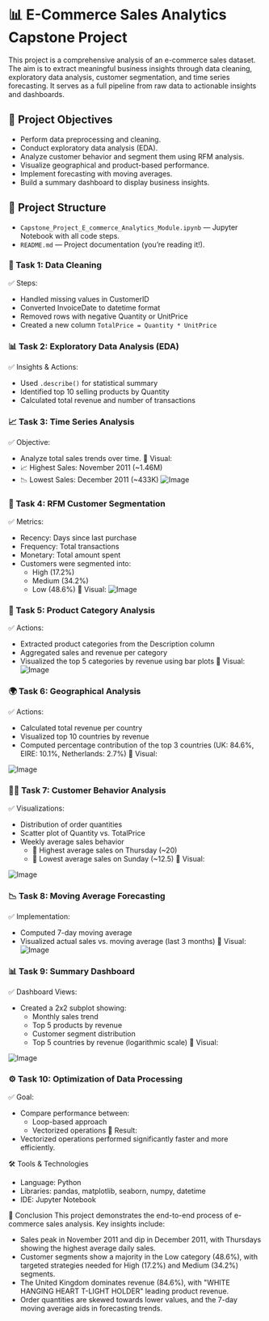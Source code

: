 # 📊 E-Commerce Sales Analytics Capstone Project
This project is a comprehensive analysis of an e-commerce sales dataset. The aim is to extract meaningful business insights through data cleaning, exploratory data analysis, customer segmentation, and time series forecasting. It serves as a full pipeline from raw data to actionable insights and dashboards.

## 🧠 Project Objectives
- Perform data preprocessing and cleaning.
- Conduct exploratory data analysis (EDA).
- Analyze customer behavior and segment them using RFM analysis.
- Visualize geographical and product-based performance.
- Implement forecasting with moving averages.
- Build a summary dashboard to display business insights.

## 📁 Project Structure
- `Capstone_Project_E_commerce_Analytics_Module.ipynb` — Jupyter Notebook with all code steps.
- `README.md` — Project documentation (you’re reading it!).

### 🧹 Task 1: Data Cleaning
✅ Steps:
- Handled missing values in CustomerID
- Converted InvoiceDate to datetime format
- Removed rows with negative Quantity or UnitPrice
- Created a new column `TotalPrice = Quantity * UnitPrice`


### 📊 Task 2: Exploratory Data Analysis (EDA)
✅ Insights & Actions:
- Used `.describe()` for statistical summary
- Identified top 10 selling products by Quantity
- Calculated total revenue and number of transactions

### 📈 Task 3: Time Series Analysis
✅ Objective:
- Analyze total sales trends over time.
📌 Visual:
- 📈 Highest Sales: November 2011 (~1.46M)
- 📉 Lowest Sales: December 2011 (~433K)
![Image](https://github.com/user-attachments/assets/5c6daaaa-9ec7-4bd9-9de2-1f527cc17773)

### 🧮 Task 4: RFM Customer Segmentation
✅ Metrics:
- Recency: Days since last purchase
- Frequency: Total transactions
- Monetary: Total amount spent
- Customers were segmented into:
  - High (17.2%)
  - Medium (34.2%)
  - Low (48.6%)
📌 Visual:
![Image](https://github.com/user-attachments/assets/6ba9e0bd-8bbb-4314-9465-80bc6f209425)

### 🛒 Task 5: Product Category Analysis
✅ Actions:
- Extracted product categories from the Description column
- Aggregated sales and revenue per category
- Visualized the top 5 categories by revenue using bar plots
📌 Visual:
![Image](https://github.com/user-attachments/assets/31cebc4a-e65c-4aff-815a-e7f4a7708c4a)

### 🌍 Task 6: Geographical Analysis
✅ Actions:
- Calculated total revenue per country
- Visualized top 10 countries by revenue
- Computed percentage contribution of the top 3 countries (UK: 84.6%, EIRE: 10.1%, Netherlands: 2.7%)
📌 Visual:

![Image](https://github.com/user-attachments/assets/99b59e65-5cd3-4bcd-8342-1643d8db6d13)

### 🧑‍💼 Task 7: Customer Behavior Analysis
✅ Visualizations:
- Distribution of order quantities
- Scatter plot of Quantity vs. TotalPrice
- Weekly average sales behavior
  - 📌 Highest average sales on Thursday (~20)
  - 📌 Lowest average sales on Sunday (~12.5)
📌 Visual:

![Image](https://github.com/user-attachments/assets/10e91c28-dbb1-42f2-825c-a40ed5700326)

### 📉 Task 8: Moving Average Forecasting
✅ Implementation:
- Computed 7-day moving average
- Visualized actual sales vs. moving average (last 3 months)
📌 Visual:
![Image](https://github.com/user-attachments/assets/762349d0-9939-46c0-9089-b0cccedf48ef)

### 📊 Task 9: Summary Dashboard
✅ Dashboard Views:
- Created a 2x2 subplot showing:
  - Monthly sales trend
  - Top 5 products by revenue
  - Customer segment distribution
  - Top 5 countries by revenue (logarithmic scale)
📌 Visual:

![Image](https://github.com/user-attachments/assets/df8206e8-dd2b-4841-9a9d-4612531d8476)

### ⚙️ Task 10: Optimization of Data Processing
✅ Goal:
- Compare performance between:
  - Loop-based approach
  - Vectorized operations
📌 Result:
- Vectorized operations performed significantly faster and more efficiently.

🛠 Tools & Technologies
- Language: Python
- Libraries: pandas, matplotlib, seaborn, numpy, datetime
- IDE: Jupyter Notebook

📌 Conclusion
This project demonstrates the end-to-end process of e-commerce sales analysis. Key insights include:
- Sales peak in November 2011 and dip in December 2011, with Thursdays showing the highest average daily sales.
- Customer segments show a majority in the Low category (48.6%), with targeted strategies needed for High (17.2%) and Medium (34.2%) segments.
- The United Kingdom dominates revenue (84.6%), with "WHITE HANGING HEART T-LIGHT HOLDER" leading product revenue.
- Order quantities are skewed towards lower values, and the 7-day moving average aids in forecasting trends.
